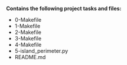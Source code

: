 __Contains the following project tasks and files:__  
* 0-Makefile  
* 1-Makefile  
* 2-Makefile  
* 3-Makefile  
* 4-Makefile  
* 5-island_perimeter.py  
* README.md

